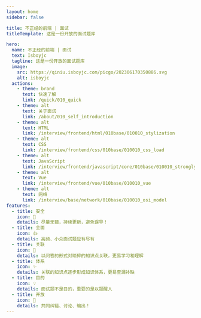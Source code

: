 ```yaml
---
layout: home
sidebar: false

title: 不正经的前端 | 面试
titleTemplate: 这是一份开放的面试题库

hero:
  name: 不正经的前端 | 面试
  text: Isboyjc
  tagline: 这是一份开放的面试题库
  image:
    src: https://qiniu.isboyjc.com/picgo/202306170350886.svg
    alt: isboyjc
  actions:
    - theme: brand
      text: 快速了解
      link: /quick/010_quick
    - theme: alt
      text: 关于面试
      link: /about/010_self_introduction
    - theme: alt
      text: HTML
      link: /interview/frontend/html/010base/010010_stylization
    - theme: alt
      text: CSS
      link: /interview/frontend/css/010base/010010_css_load
    - theme: alt
      text: JavaScript
      link: /interview/frontend/javascript/core/010base/010010_stronglytype_and_weaklytype
    - theme: alt
      text: Vue
      link: /interview/frontend/vue/010base/010010_vue
    - theme: alt
      text: 网络
      link: /interview/base/network/010base/010010_osi_model
features:
  - title: 安全
    icon: 🌟
    details: 尽量无错，持续更新，避免误导！
  - title: 全面
    icon: 👍
    details: 高频、小众面试题应有尽有
  - title: 关联
    icon: 🔗
    details: 以问答的形式对琐碎的知识点关联，更易学习和理解
  - title: 体系
    icon: ✨
    details: 关联的知识点逐步形成知识体系，更易查漏补缺
  - title: 目的
    icon: 💡
    details: 面试题不是目的，重要的是以题醒人
  - title: 开放
    icon: 👀
    details: 共同纠错、讨论、输出！
---
```


<script setup>
import {
  VPTeamPage,
  VPTeamPageTitle,
  VPTeamMembers
} from 'vitepress/theme';
import { useData } from 'vitepress'
const data = useData()
const {icons, me} = data.theme.value 

const members = [
  {
    avatar: `https://www.github.com/${me.name}.png`,
    name: me.name,
    title: me.desc,
    desc: 'FE Developer<br/>',
    links: [
      { icon: icons.juejin, link: me.juejin },
      { icon: icons.github, link: me.github },
      { icon: 'twitter', link: me.twitter },
    ]
  },
  // {
  //   avatar: '',
  //   name: '',
  //   title: '',
  //   desc: 'FE Developer',
  //   links: [
  //     { icon: 'github', link: '' },
  //     {
  //      icon: { svg: icons.bilibili } ,link: "",
  //     },
  //   ]
  // },
]
</script>

<VPTeamPage>
  <VPTeamPageTitle>
    <template #title>
      核心成员
    </template>
  </VPTeamPageTitle>
  <VPTeamMembers
    :members="members"
  />
</VPTeamPage>

<HomContributors />

<HomeContent />